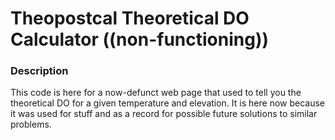 # Theopostcal Theoretical DO Calculator ((non-functioning))

### Description

This code is here for a now-defunct web page that used to tell you the theoretical DO for a given temperature and elevation.  It is here now because it was used for stuff and as a record for possible future solutions to similar problems.

